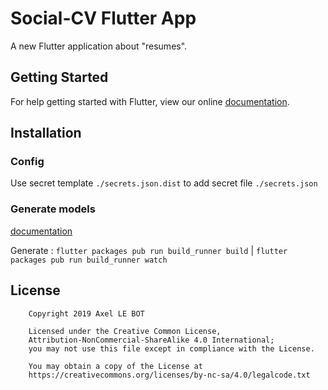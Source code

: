 # Social-CV Flutter App

A new Flutter application about "resumes".

## Getting Started

For help getting started with Flutter, view our online
[documentation](https://flutter.io/).

## Installation

### Config
Use secret template `./secrets.json.dist` to add secret file `./secrets.json`

### Generate models
[documentation](https://flutter.io/json/)

Generate : `flutter packages pub run build_runner build` | `flutter packages pub run build_runner watch`

## License

```
    Copyright 2019 Axel LE BOT

    Licensed under the Creative Common License,
    Attribution-NonCommercial-ShareAlike 4.0 International;
    you may not use this file except in compliance with the License.
    
    You may obtain a copy of the License at
    https://creativecommons.org/licenses/by-nc-sa/4.0/legalcode.txt
```